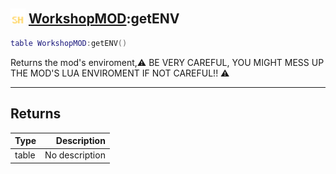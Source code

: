 ## <img src="../../.gitbook/assets/shared.png" width="24" height=24 /> [WorkshopMOD](https://iaswiki.rawr.dev/readme/workshopmod):getENV

```lua
table WorkshopMOD:getENV()
```

Returns the mod's enviroment,⚠ BE VERY CAREFUL, YOU MIGHT MESS UP THE MOD'S LUA ENVIROMENT IF NOT CAREFUL!! ⚠

------
## Returns

| Type   | Description |
| ------ | ----------: |
| table | No description |


